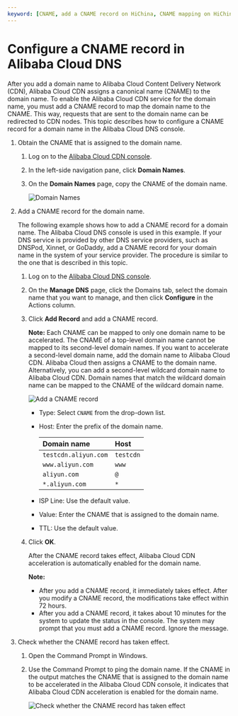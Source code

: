 ```yaml
---
keyword: [CNAME, add a CNAME record on HiChina, CNAME mapping on HiChina, CNAME of Alibaba Cloud domain name]
---
```


# Configure a CNAME record in Alibaba Cloud DNS

After you add a domain name to Alibaba Cloud Content Delivery Network \(CDN\), Alibaba Cloud CDN assigns a canonical name \(CNAME\) to the domain name. To enable the Alibaba Cloud CDN service for the domain name, you must add a CNAME record to map the domain name to the CNAME. This way, requests that are sent to the domain name can be redirected to CDN nodes. This topic describes how to configure a CNAME record for a domain name in the Alibaba Cloud DNS console.

1.  Obtain the CNAME that is assigned to the domain name.

    1.  Log on to the [Alibaba Cloud CDN console](https://cdn.console.aliyun.com).

    2.  In the left-side navigation pane, click **Domain Names**.

    3.  On the **Domain Names** page, copy the CNAME of the domain name.

        ![Domain Names](https://static-aliyun-doc.oss-accelerate.aliyuncs.com/assets/img/en-US/8550435161/p66555.png)

2.  Add a CNAME record for the domain name.

    The following example shows how to add a CNAME record for a domain name. The Alibaba Cloud DNS console is used in this example. If your DNS service is provided by other DNS service providers, such as DNSPod, Xinnet, or GoDaddy, add a CNAME record for your domain name in the system of your service provider. The procedure is similar to the one that is described in this topic.

    1.  Log on to the [Alibaba Cloud DNS console](https://dc.console.aliyun.com/dns).

    2.  On the **Manage DNS** page, click the Domains tab, select the domain name that you want to manage, and then click **Configure** in the Actions column.

    3.  Click **Add Record** and add a CNAME record.

        **Note:** Each CNAME can be mapped to only one domain name to be accelerated. The CNAME of a top-level domain name cannot be mapped to its second-level domain names. If you want to accelerate a second-level domain name, add the domain name to Alibaba Cloud CDN. Alibaba Cloud then assigns a CNAME to the domain name. Alternatively, you can add a second-level wildcard domain name to Alibaba Cloud CDN. Domain names that match the wildcard domain name can be mapped to the CNAME of the wildcard domain name.

        ![Add a CNAME record](https://static-aliyun-doc.oss-accelerate.aliyuncs.com/assets/img/en-US/7526528061/p64412.png)

        -   Type: Select `CNAME` from the drop-down list.
        -   Host: Enter the prefix of the domain name.

            |Domain name|Host|
            |:----------|:---|
            |`testcdn.aliyun.com`|`testcdn`|
            |`www.aliyun.com`|`www`|
            |`aliyun.com`|`@`|
            |`*.aliyun.com`|`*`|

        -   ISP Line: Use the default value.
        -   Value: Enter the CNAME that is assigned to the domain name.
        -   TTL: Use the default value.
    4.  Click **OK**.

        After the CNAME record takes effect, Alibaba Cloud CDN acceleration is automatically enabled for the domain name.

        **Note:**

        -   After you add a CNAME record, it immediately takes effect. After you modify a CNAME record, the modifications take effect within 72 hours.
        -   After you add a CNAME record, it takes about 10 minutes for the system to update the status in the console. The system may prompt that you must add a CNAME record. Ignore the message.
3.  Check whether the CNAME record has taken effect.

    1.  Open the Command Prompt in Windows.

    2.  Use the Command Prompt to ping the domain name. If the CNAME in the output matches the CNAME that is assigned to the domain name to be accelerated in the Alibaba Cloud CDN console, it indicates that Alibaba Cloud CDN acceleration is enabled for the domain name.

        ![Check whether the CNAME record has taken effect](https://static-aliyun-doc.oss-accelerate.aliyuncs.com/assets/img/en-US/7423839951/p66693.png)



